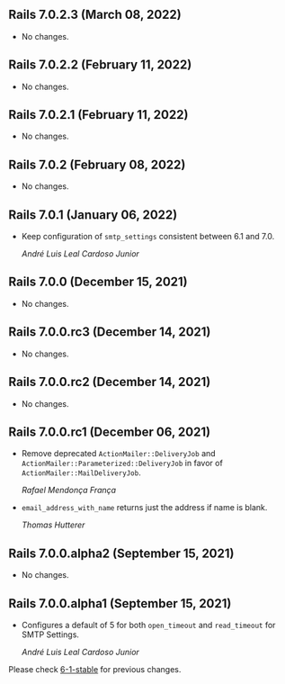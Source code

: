 ## Rails 7.0.2.3 (March 08, 2022) ##

*   No changes.


## Rails 7.0.2.2 (February 11, 2022) ##

*   No changes.


## Rails 7.0.2.1 (February 11, 2022) ##

*   No changes.


## Rails 7.0.2 (February 08, 2022) ##

*   No changes.


## Rails 7.0.1 (January 06, 2022) ##

*   Keep configuration of `smtp_settings` consistent between 6.1 and 7.0.

    *André Luis Leal Cardoso Junior*


## Rails 7.0.0 (December 15, 2021) ##

*   No changes.


## Rails 7.0.0.rc3 (December 14, 2021) ##

*   No changes.


## Rails 7.0.0.rc2 (December 14, 2021) ##

*   No changes.

## Rails 7.0.0.rc1 (December 06, 2021) ##

*   Remove deprecated `ActionMailer::DeliveryJob` and `ActionMailer::Parameterized::DeliveryJob`
    in favor of `ActionMailer::MailDeliveryJob`.

    *Rafael Mendonça França*

*   `email_address_with_name` returns just the address if name is blank.

    *Thomas Hutterer*


## Rails 7.0.0.alpha2 (September 15, 2021) ##

*   No changes.


## Rails 7.0.0.alpha1 (September 15, 2021) ##

*   Configures a default of 5 for both `open_timeout` and `read_timeout` for SMTP Settings.

    *André Luis Leal Cardoso Junior*


Please check [6-1-stable](https://github.com/rails/rails/blob/6-1-stable/actionmailer/CHANGELOG.md) for previous changes.
